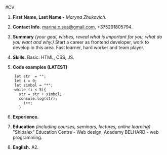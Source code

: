 #CV
1. **First Name, Last Name -** *Maryna Zhukovich.*
2. **Contact Info.** marina.x.sea@gmail.com, +375291805794.
3. **Summary** *(your goal, wishes, reveal what is important for you, what do you want and why.)*
Start a career as frontend developer, work to develop in this area. Fast learner, hard worker and team player. 
	

4. **Skills.**
Basic: HTML, CSS, JS.

5. **Code examples (LATEST)**
```
    let str  = "";
    let i = 0;
    let simbol = "*";
    while (i < 5){
      str = str + simbol;
      console.log(str);
        i++;          
      }
```
6. **Experience.**
 

7. **Education** *(including courses, seminars, lectures, online learning)*
"Shipalex" Education Centre  - Web design,
 Academy BELHARD   - web programming.

8. **English.**
A2. 
